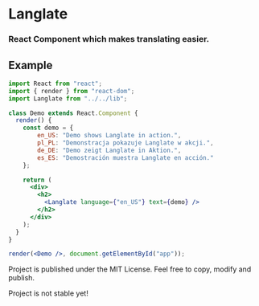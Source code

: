 # Langlate
### React Component which makes translating easier.

## Example
```jsx
import React from "react";
import { render } from "react-dom";
import Langlate from "../../lib";

class Demo extends React.Component {
  render() {
    const demo = {
        en_US: "Demo shows Langlate in action.",
        pl_PL: "Demonstracja pokazuje Langlate w akcji.",
        de_DE: "Demo zeigt Langlate in Aktion.",
        es_ES: "Demostración muestra Langlate en acción."
    };

    return (
      <div>
        <h2>
          <Langlate language={"en_US"} text={demo} />
        </h2>
      </div>
    );
  }
}

render(<Demo />, document.getElementById("app"));
```


Project is published under the MIT License.
Feel free to copy, modify and publish.

Project is not stable yet!